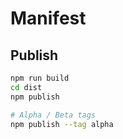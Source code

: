 # Manifest

## Publish

```bash
npm run build
cd dist
npm publish

# Alpha / Beta tags
npm publish --tag alpha
```
